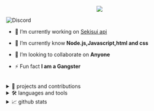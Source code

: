 <p align="center">

  <img src="https://readme-typing-svg.herokuapp.com/?lines=Hello+there,+I+am+Toxicity&center=true&width=380&height=45">

</p>

![Discord](https://discord.c99.nl/widget/theme-2/794558195921846292.png)

- 🔭 I’m currently working on [Sekisui api](https://api.sekisui.ml)

- 🌱 I’m currently know **Node.js,Javascript,html and css**

- 👯 I’m looking to collaborate on **Anyone**

- ⚡ Fun fact **I am a Gangster**
<br>

<details>
  
<summary>📡 projects and contributions</summary>
  
<h3>contributions and projects</h3>
  
[Sekisui api](https://api.sekisui.ml) this is my group's api I practically did everything but it has random output and image manipulation
 
[Alpha Cop](https://bit.ly/2Vf2SQh) alpha cop is created by my friend and I help him with some stuff on it
  <br>
  
  </details>






<details>
  
  <summary>🛠️ languages and tools</summary>

<h3 align="left">Languages and Tools:</h3>

<p align="center">

<img src="https://img.shields.io/badge/Node.JS-black?style=for-the-badge&logo=node.js" />

<img src="https://img.shields.io/badge/-HTML-black?style=for-the-badge&logo=HTML5" />

<img src="https://img.shields.io/badge/CSS-black?style=for-the-badge&logo=css3" />

<img src="https://img.shields.io/badge/Javascript-black?style=for-the-badge&logo=javascript" />
<img src="https://img.shields.io/badge/Font%20Awesome-black?style=for-the-badge&logo=Font%20Awesome" />
  <img src="https://img.shields.io/badge/replit-black?style=for-the-badge&logo=replit" />
  <img src="https://img.shields.io/badge/uptime%20robot-black?style=for-the-badge&logo=uptime%20robot" />
  <img src="https://img.shields.io/badge/android-black?style=for-the-badge&logo=android" />l
  </p>
  <br>
  </details>

<details>
  <summary>📈 github stats</summary>    
  
<h3>GitHub stats</h3>
 <img src="https://metrics.lecoq.io/Aarondevp?template=classic&config.timezone=America%2FJamaica" />


  <br/>
  </details>
